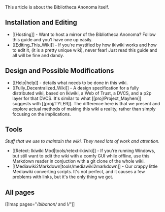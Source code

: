 This article is about the Bibliotheca Anonoma itself.

## Installation and Editing

* [[Hosting]] - Want to host a mirror of the Bibliotheca Anonoma? Follow this guide and you'l have one up easily.
* [[Editing_This_Wiki]] - If you're mystified by how ikiwiki works and how to edit it, (it is a pretty unique wiki), never fear! Just read this guide and all will be fine and dandy.

## Design and Possible Modifications

* [[Help|help]] - details what needs to be done in this wiki.
* [[Fully_Decentralized_Wiki]] - A design specification for a fully distributed wiki, based on Ikiwiki, a Web of Trust, a DVCS, and a p2p layer for that DVCS. It's similar to what [[proj/Project_Mayhem]] suggests with [[proj/TYLER]]. The difference here is that we present and explore actual methods of making this wiki a reality, rather than simply focusing on the implications.

## Tools

*Stuff that we use to maintain the wiki. They need lots of work and attention.*

* [[Retext: Ikiwiki Mod|tools/retext-ikiwiki]] - If you're running Windows, but still want to edit the wiki with a comfy GUI while offline, use this Markdown reader in conjuction with a git clone of the whole wiki.
* [[Mediawiki2Markdown|tools/mediawiki2markdown]] - Our crappy little Mediawiki converting scripts. It's not perfect, and it causes a few problems with links, but it's the only thing we got.

## All pages

[[!map pages="*/bibanon/* and !*/*"]]